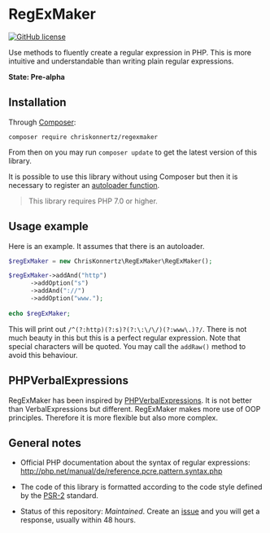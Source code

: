 # RegExMaker

[![GitHub license](https://img.shields.io/badge/license-MIT-blue.svg)](https://raw.githubusercontent.com/chriskonnertz/RegExMaker/master/LICENSE)

Use methods to fluently create a regular expression in PHP. 
This is more intuitive and understandable than writing plain regular expressions.


**State: Pre-alpha**

## Installation

Through [Composer](https://getcomposer.org/):

```
composer require chriskonnertz/regexmaker
```

From then on you may run `composer update` to get the latest version of this library.

It is possible to use this library without using Composer but then it is necessary to register an 
[autoloader function](https://github.com/php-fig/fig-standards/blob/master/accepted/PSR-0.md#example-implementation).

> This library requires PHP 7.0 or higher.

## Usage example

Here is an example. It assumes that there is an autoloader.

```php
$regExMaker = new ChrisKonnertz\RegExMaker\RegExMaker();

$regExMaker->addAnd("http")
      ->addOption("s")
      ->addAnd("://")
      ->addOption("www.");
      
echo $regExMaker;
```

This will print out `/^(?:http)(?:s)?(?:\:\/\/)(?:www\.)?/`. There is not much beauty in this but this is a perfect
regular expression. Note that special characters will be quoted. You may call the `addRaw()` method to avoid this behaviour.

## PHPVerbalExpressions

RegExMaker has been inspired by [PHPVerbalExpressions](https://github.com/VerbalExpressions/PHPVerbalExpressions).
It is not better than VerbalExpressions but different. RegExMaker makes more use of OOP principles. 
Therefore it is more flexible but also more complex.

## General notes

* Official PHP documentation about the syntax of regular expressions: http://php.net/manual/de/reference.pcre.pattern.syntax.php

* The code of this library is formatted according to the code style defined by the 
[PSR-2](https://github.com/php-fig/fig-standards/blob/master/accepted/PSR-2-coding-style-guide.md) standard.

* Status of this repository: _Maintained_. Create an [issue](https://github.com/chriskonnertz/RegExMaker/issues) 
and you will get a response, usually within 48 hours.